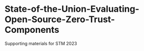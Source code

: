 # State-of-the-Union-Evaluating-Open-Source-Zero-Trust-Components
Supporting materials for STM 2023
